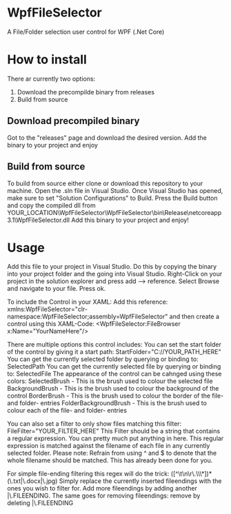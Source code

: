 # WpfFileSelector
A File/Folder selection user control for WPF (.Net Core)

# How to install
There ar currently two options:
1. Download the precompilde binary from releases
2. Build from source

## Download precompiled binary
Got to the "releases" page and download the desired version.
Add the binary to your project and enjoy

## Build from source
To build from source either clone or download this repository to your machine. Open the .sln file in Visual Studio. Once Visual Studio has opened, make sure to set "Solution Configurations" to Build. Press the Build button and copy the compiled dll from YOUR_LOCATION\WpfFileSelector\WpfFileSelector\bin\Release\netcoreapp3.1\WpfFileSelector.dll
Add this binary to your project and enjoy!

# Usage
Add this file to your project in Visual Studio. Do this by copying the binary into your project folder and the going into Visual Studio. Right-Click on your project in the solution explorer and press add --> reference. Select Browse and navigate to your file. Press ok.

To include the Control in your XAML:
Add this reference: xmlns:WpfFileSelector="clr-namespace:WpfFileSelector;assembly=WpfFileSelector"
and then create a control using this XAML-Code: <WpfFileSelector:FileBrowser x:Name="YourNameHere"/>

There are multiple options this control includes:
You can set the start folder of the control by giving it a start path: StartFolder="C://YOUR_PATH_HERE"
You can get the currently selected folder by querying or binding to: SelectedPath
You can get the currently selected file by querying or binding to: SelectedFile
The appearance of the control can be cahnged using these colors:
SelectedBrush - This is the brush used to colour the selected file
BackgroundBrush - This is the brush used to colour the background of the control
BorderBrush - This is the brush used to colour the border of the file- and folder- entries
FolderBackgroundBrush - This is the brush used to colour each of the file- and folder- entries

You can also set a filter to only show files matching this filter:
FileFilter="YOUR_FILTER_HERE"
This Filter should be a string that contains a regular expression. You can pretty much put anything in here. This regular expression is matched against the filename of each file in any currently selected folder. Please note: Refrain from using ^ and $ to denote that the whole filename should be matched. This has already been done for you.

For simple file-ending filtering this regex will do the trick: ([^\t\n\r\\.\\\\\\\*])\*(\\.txt|\\.docx|\\.jpg)
Simply replace the currently inserted fileendings with the ones you wish to filter for. Add more fileendings by adding another |\\.FILEENDING. The same goes for removing fileendings: remove by deleting |\\.FILEENDING
